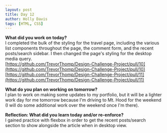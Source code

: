```yaml
---
layout: post
title: Day 12
author: Holly Davis
tags: [HTML, CSS]
---
```


**What did you work on today?**  
I completed the bulk of the styling for the travel page, including the various list components throughout the page, the comment form, and the recent posts/search sidebar. I then changed the page's styling for the desktop media query.  
[https://github.com/TrevorThomp/Design-Challenge-Project/pull/10](https://github.com/TrevorThomp/Design-Challenge-Project/pull/10)  
[https://github.com/TrevorThomp/Design-Challenge-Project/pull/11](https://github.com/TrevorThomp/Design-Challenge-Project/pull/11)

**What do you plan on working on tomorrow?**  
I plan to work on making some updates to my portfolio, but it will be a lighter work day for me tomorrow because I'm driving to Mt. Hood for the weekend (I will do some additional work over the weekend once I'm there). 

**Reflection: What did you learn today and/or re-enforce?**  
I gained practice with flexbox in order to get the recent posts/search section to show alongside the article when in desktop view.


